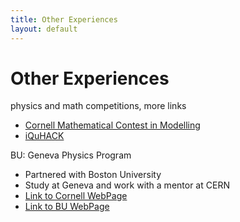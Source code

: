 ```yaml
---
title: Other Experiences
layout: default
---
```

<link rel="stylesheet" href="/main.css">

# Other Experiences

physics and math competitions, more links
- [Cornell Mathematical Contest in Modelling](https://e.math.cornell.edu/sites/mcm/)
- [iQuHACK](https://www.iquise.mit.edu/iQuHACK/2022-01-28)

BU: Geneva Physics Program
- Partnered with Boston University
- Study at Geneva and work with a mentor at CERN
- [Link to Cornell WebPage](https://experience.cornell.edu/opportunities/bu-geneva-physics-program)
- [Link to BU WebPage](https://www.bu.edu/abroad/programs/geneva-physics-program/)

